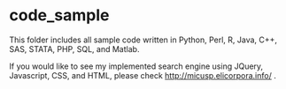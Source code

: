 code_sample
===========
This folder includes all sample code written in Python, Perl, R, Java, C++, SAS, STATA, PHP, SQL, and Matlab.

If you would like to see my implemented search engine using JQuery, Javascript, CSS, and HTML, please check http://micusp.elicorpora.info/ .

